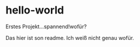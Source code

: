# hello-world
Erstes Projekt...spannend!wofür?

Das hier ist son readme. Ich weiß nicht genau wofür.
